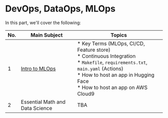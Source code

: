 # DevOps, DataOps, MLOps

In this part, we'll cover the following:

| No.  | Main Subject                                                 | Topics                                                       |
| ---- | ------------------------------------------------------------ | ------------------------------------------------------------ |
| 1    | [Intro to MLOps](https://github.com/matinkh/mlops-fundamentals/tree/main/02%20Devops%20Dataops%20Mlops/01%20Intro%20to%20MLOps) | * Key Terms (MLOps, CI/CD, Feature store)<br />* Continuous Integration<br />* `Makefile`, `requirements.txt`, `main.yaml` (Actions)<br />* How to host an app in Hugging Face<br />* How to host an app on AWS Cloud9 |
| 2    | Essential Math and Data Science                              | TBA                                                          |

